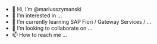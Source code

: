 - 👋 Hi, I’m @mariusszymanski
- 👀 I’m interested in ...
- 🌱 I’m currently learning SAP Fiori / Gateway Services /  ...
- 💞️ I’m looking to collaborate on ...
- 📫 How to reach me ...

<!---
mariusszymanski/mariusszymanski is a ✨ special ✨ repository because its `README.md` (this file) appears on your GitHub profile.
You can click the Preview link to take a look at your changes.
--->
